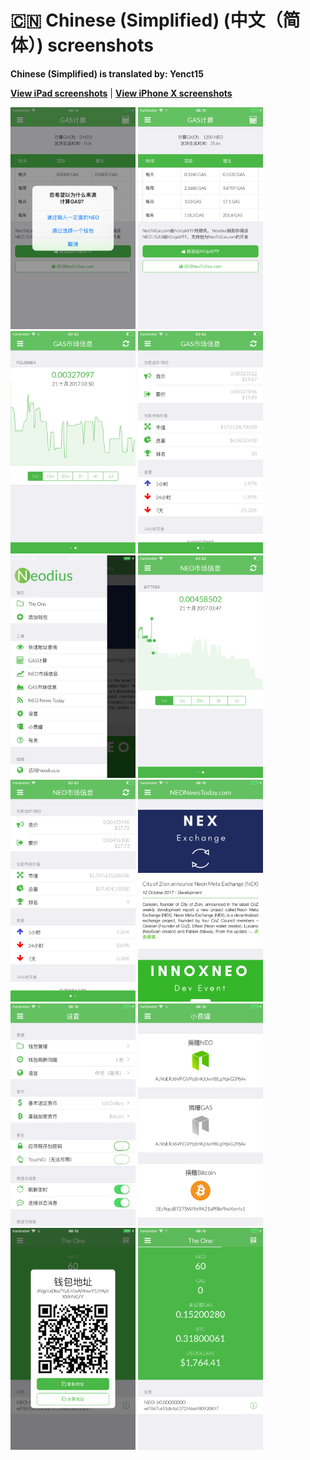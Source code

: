 # 🇨🇳 Chinese (Simplified) (中文（简体）) screenshots

**Chinese (Simplified) is translated by: Yenct15**

[**View iPad screenshots**](../iPad/chinese-simplified-screenshots.md) | [**View iPhone X screenshots**](../iPhone%20X/chinese-simplified-screenshots.md)

<img src="screen-gas-calculation-options.png" width="200" alt="GAS计算 - 选择一种方式"> <img src="screen-gas-calculation.png" width="200" alt="GAS计算"> <img src="screen-gas-market-chart.png" width="200" alt="GAS市场信息 - Poloniex chart"> <img src="screen-gas-market-info.png" width="200" alt="GAS市场信息"> <img src="screen-menu.png" width="200" alt="Nodius"> <img src="screen-neo-market-chart.png" width="200" alt="NEO市场信息 - Bittrex chart"> <img src="screen-neo-market-info.png" width="200" alt="NEO市场信息"> <img src="screen-neo-news-today.png" width="200" alt="NEO News Today"> <img src="screen-settings.png" width="200" alt="设置"> <img src="screen-tip-jar.png" width="200" alt="小费罐"> <img src="screen-wallet-qr-code.png" width="200" alt="当前钱包 - 分享地址"> <img src="screen-wallet.png" width="200" alt="当前钱包">